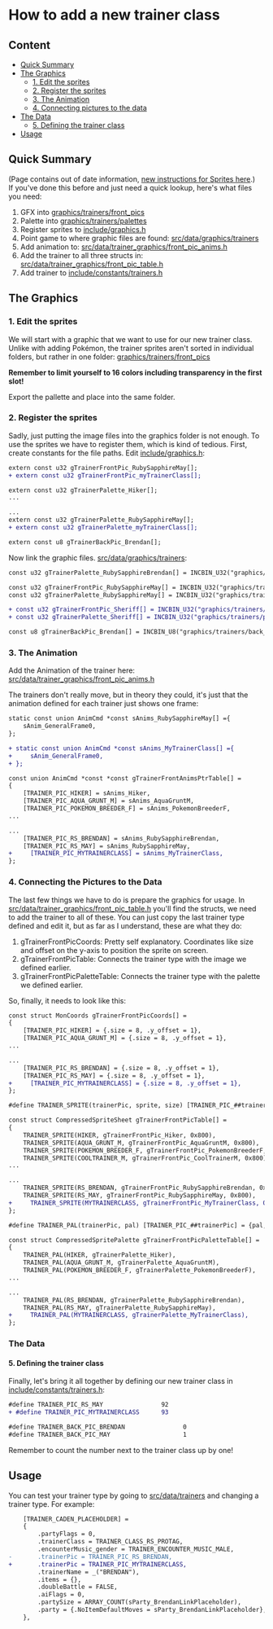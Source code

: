 # How to add a new trainer class

## Content
* [Quick Summary](#quick-summary)
* [The Graphics](#the-graphics)
  * [1. Edit the sprites](#2-edit-the-sprites)
  * [2. Register the sprites](#2-register-the-sprites)
  * [3. The Animation](#2-the-animation)
  * [4. Connecting pictures to the data](#2-connecting-pictures-to-the-data)
* [The Data](#the-data)
  * [5. Defining the trainer class](#2-defining-the-trainer-class)
* [Usage](#usage)

## Quick Summary
(Page contains out of date information, [new instructions for Sprites here](https://github.com/rh-hideout/pokeemerald-expansion/pull/3597).)  
If you've done this before and just need a quick lookup, here's what files you need:
1. GFX into [graphics/trainers/front_pics](https://github.com/rh-hideout/pokeemerald-expansion/blob/master/graphics/trainers/front_pics)
2. Palette into [graphics/trainers/palettes](https://github.com/rh-hideout/pokeemerald-expansion/blob/master/graphics/trainers/palettes)
3. Register sprites to [include/graphics.h](https://github.com/rh-hideout/pokeemerald-expansion/blob/master/include/graphics.h)
4. Point game to where graphic files are found: [src/data/graphics/trainers](https://github.com/rh-hideout/pokeemerald-expansion/blob/master/src/data/graphics/trainers.h)
5. Add animation to: [src/data/trainer_graphics/front_pic_anims.h](https://github.com/rh-hideout/pokeemerald-expansion/blob/master/src/data/trainer_graphics/front_pic_anims.h) 
6. Add the trainer to all three structs in: [src/data/trainer_graphics/front_pic_table.h](https://github.com/rh-hideout/pokeemerald-expansion/blob/master/src/data/trainer_graphics/front_pic_table.h)
7. Add trainer to [include/constants/trainers.h](https://github.com/rh-hideout/pokeemerald-expansion/blob/master/include/constants/trainers.h)

## The Graphics

### 1. Edit the sprites
We will start with a graphic that we want to use for our new trainer class. Unlike with adding Pokémon, the trainer sprites aren't sorted in individual folders, but rather in one folder:
[graphics/trainers/front_pics](https://github.com/rh-hideout/pokeemerald-expansion/blob/master/graphics/trainers/front_pics)

**Remember to limit yourself to 16 colors including transparency in the first slot!**

Export the pallette and place into the same folder.

### 2. Register the sprites
Sadly, just putting the image files into the graphics folder is not enough. To use the sprites we have to register them, which is kind of tedious. First, create constants for the file paths.
Edit [include/graphics.h](https://github.com/rh-hideout/pokeemerald-expansion/blob/master/include/graphics.h):
```diff
extern const u32 gTrainerFrontPic_RubySapphireMay[];
+ extern const u32 gTrainerFrontPic_myTrainerClass[];

extern const u32 gTrainerPalette_Hiker[];
...

...
extern const u32 gTrainerPalette_RubySapphireMay[];
+ extern const u32 gTrainerPalette_myTrainerClass[];

extern const u8 gTrainerBackPic_Brendan[];
```

Now link the graphic files.
[src/data/graphics/trainers](https://github.com/rh-hideout/pokeemerald-expansion/blob/master/src/data/graphics/trainers.h):
```diff
const u32 gTrainerPalette_RubySapphireBrendan[] = INCBIN_U32("graphics/trainers/palettes/ruby_sapphire_brendan.gbapal.lz");

const u32 gTrainerFrontPic_RubySapphireMay[] = INCBIN_U32("graphics/trainers/front_pics/ruby_sapphire_may_front_pic.4bpp.lz");
const u32 gTrainerPalette_RubySapphireMay[] = INCBIN_U32("graphics/trainers/palettes/ruby_sapphire_may.gbapal.lz");

+ const u32 gTrainerFrontPic_Sheriff[] = INCBIN_U32("graphics/trainers/front_pics/myTrainerClass_front_pic.4bpp.lz");
+ const u32 gTrainerPalette_Sheriff[] = INCBIN_U32("graphics/trainers/palettes/myTrainerClass.gbapal.lz");

const u8 gTrainerBackPic_Brendan[] = INCBIN_U8("graphics/trainers/back_pics/brendan_back_pic.4
```

### 3. The Animation
Add the Animation of the trainer here:
[src/data/trainer_graphics/front_pic_anims.h](https://github.com/rh-hideout/pokeemerald-expansion/blob/master/src/data/trainer_graphics/front_pic_anims.h)

The trainers don't really move, but in theory they could, it's just that the animation defined for each trainer just shows one frame:

```diff
static const union AnimCmd *const sAnims_RubySapphireMay[] ={
    sAnim_GeneralFrame0,
};

+ static const union AnimCmd *const sAnims_MyTrainerClass[] ={
+     sAnim_GeneralFrame0,
+ };

const union AnimCmd *const *const gTrainerFrontAnimsPtrTable[] =
{
    [TRAINER_PIC_HIKER] = sAnims_Hiker,
    [TRAINER_PIC_AQUA_GRUNT_M] = sAnims_AquaGruntM,
    [TRAINER_PIC_POKEMON_BREEDER_F] = sAnims_PokemonBreederF,
...

...
    [TRAINER_PIC_RS_BRENDAN] = sAnims_RubySapphireBrendan,
    [TRAINER_PIC_RS_MAY] = sAnims_RubySapphireMay,
+     [TRAINER_PIC_MYTRAINERCLASS] = sAnims_MyTrainerClass,
};
```

### 4. Connecting the Pictures to the Data
The last few things we have to do is prepare the graphics for usage. In [src/data/trainer_graphics/front_pic_table.h](https://github.com/rh-hideout/pokeemerald-expansion/blob/master/src/data/trainer_graphics/front_pic_table.h) you'll find the structs, we need to add the trainer to all of these. You can just copy the last trainer type defined and edit it, but as far as I understand, these are what they do:

1. gTrainerFrontPicCoords: Pretty self explanatory. Coordinates like size and offset on the y-axis to position the sprite on screen.
2. gTrainerFrontPicTable: Connects the trainer type with the image we defined earlier.
3. gTrainerFrontPicPaletteTable: Connects the trainer type with the palette we defined earlier.

So, finally, it needs to look like this:
```diff
const struct MonCoords gTrainerFrontPicCoords[] =
{
    [TRAINER_PIC_HIKER] = {.size = 8, .y_offset = 1},
    [TRAINER_PIC_AQUA_GRUNT_M] = {.size = 8, .y_offset = 1},
...

...
    [TRAINER_PIC_RS_BRENDAN] = {.size = 8, .y_offset = 1},
    [TRAINER_PIC_RS_MAY] = {.size = 8, .y_offset = 1},
+     [TRAINER_PIC_MYTRAINERCLASS] = {.size = 8, .y_offset = 1},
};

#define TRAINER_SPRITE(trainerPic, sprite, size) [TRAINER_PIC_##trainerPic] = {sprite, size, TRAINER_PIC_##trainerPic}

const struct CompressedSpriteSheet gTrainerFrontPicTable[] =
{
    TRAINER_SPRITE(HIKER, gTrainerFrontPic_Hiker, 0x800),
    TRAINER_SPRITE(AQUA_GRUNT_M, gTrainerFrontPic_AquaGruntM, 0x800),
    TRAINER_SPRITE(POKEMON_BREEDER_F, gTrainerFrontPic_PokemonBreederF, 0x800),
    TRAINER_SPRITE(COOLTRAINER_M, gTrainerFrontPic_CoolTrainerM, 0x800),
...

...
    TRAINER_SPRITE(RS_BRENDAN, gTrainerFrontPic_RubySapphireBrendan, 0x800),
    TRAINER_SPRITE(RS_MAY, gTrainerFrontPic_RubySapphireMay, 0x800),
+     TRAINER_SPRITE(MYTRAINERCLASS, gTrainerFrontPic_MyTrainerClass, 0x800),
};

#define TRAINER_PAL(trainerPic, pal) [TRAINER_PIC_##trainerPic] = {pal, TRAINER_PIC_##trainerPic}

const struct CompressedSpritePalette gTrainerFrontPicPaletteTable[] =
{
    TRAINER_PAL(HIKER, gTrainerPalette_Hiker),
    TRAINER_PAL(AQUA_GRUNT_M, gTrainerPalette_AquaGruntM),
    TRAINER_PAL(POKEMON_BREEDER_F, gTrainerPalette_PokemonBreederF),
...

...
    TRAINER_PAL(RS_BRENDAN, gTrainerPalette_RubySapphireBrendan),
    TRAINER_PAL(RS_MAY, gTrainerPalette_RubySapphireMay),
+     TRAINER_PAL(MYTRAINERCLASS, gTrainerPalette_MyTrainerClass),
};

```
### The Data
#### 5. Defining the trainer class
Finally, let's bring it all together by defining our new trainer class in [include/constants/trainers.h](https://github.com/rh-hideout/pokeemerald-expansion/blob/master/include/constants/trainers.h):

```diff
#define TRAINER_PIC_RS_MAY                92
+ #define TRAINER_PIC_MYTRAINERCLASS      93

#define TRAINER_BACK_PIC_BRENDAN                0
#define TRAINER_BACK_PIC_MAY                    1
```
Remember to count the number next to the trainer class up by one!

## Usage
You can test your trainer type by going to [src/data/trainers](https://github.com/rh-hideout/pokeemerald-expansion/blob/master/src/data/trainers.h) and changing a trainer type. For example:
```diff
    [TRAINER_CADEN_PLACEHOLDER] =
    {
        .partyFlags = 0,
        .trainerClass = TRAINER_CLASS_RS_PROTAG,
        .encounterMusic_gender = TRAINER_ENCOUNTER_MUSIC_MALE,
-       .trainerPic = TRAINER_PIC_RS_BRENDAN,
+       .trainerPic = TRAINER_PIC_MYTRAINERCLASS,
        .trainerName = _("BRENDAN"),
        .items = {},
        .doubleBattle = FALSE,
        .aiFlags = 0,
        .partySize = ARRAY_COUNT(sParty_BrendanLinkPlaceholder),
        .party = {.NoItemDefaultMoves = sParty_BrendanLinkPlaceholder},
    },
```
